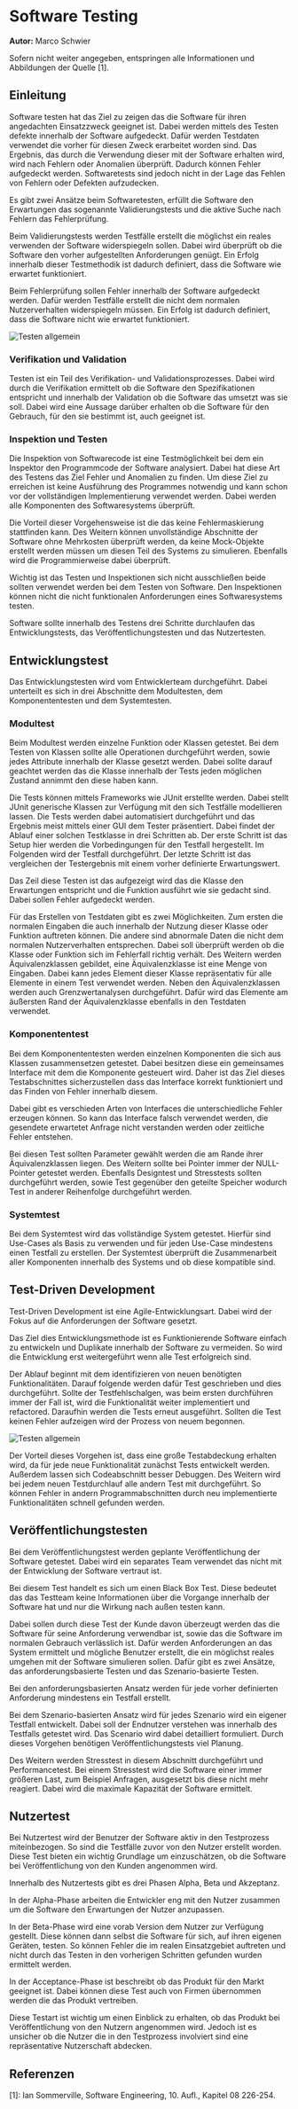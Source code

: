 # Software Testing

**Autor:** Marco Schwier

Sofern nicht weiter angegeben, entspringen alle Informationen und Abbildungen der Quelle [1].

## Einleitung

Software testen hat das Ziel zu zeigen das die Software für ihren angedachten Einsatzzweck geeignet ist. Dabei werden mittels des Testen defekte innerhalb der Software aufgedeckt. Dafür werden Testdaten verwendet die vorher für diesen Zweck erarbeitet worden sind. Das Ergebnis, das durch die Verwendung dieser mit der Software erhalten wird, wird nach Fehlern oder Anomalien überprüft. Dadurch können Fehler aufgedeckt werden. Softwaretests sind jedoch nicht in der Lage das Fehlen von Fehlern oder Defekten aufzudecken.

Es gibt zwei Ansätze beim Softwaretesten, erfüllt die Software den Erwartungen das sogenannte Validierungstests und die aktive Suche nach Fehlern das Fehlerprüfung.

Beim Validierungstests werden Testfälle erstellt die möglichst ein reales verwenden der Software widerspiegeln sollen. Dabei wird überprüft ob die Software den vorher aufgestellten Anforderungen genügt. Ein Erfolg innerhalb dieser Testmethodik ist dadurch definiert, dass die Software wie erwartet funktioniert.

Beim Fehlerprüfung sollen Fehler innerhalb der Software aufgedeckt werden. Dafür werden Testfälle erstellt die nicht dem normalen Nutzerverhalten widerspiegeln müssen. Ein Erfolg ist dadurch definiert, dass die Software nicht wie erwartet funktioniert.

![Testen allgemein](./media/Picture1.png)

### Verifikation und Validation

Testen ist ein Teil des Verifikation- und Validationsprozesses. Dabei wird durch die Verifikation ermittelt ob die Software den Spezifikationen entspricht und innerhalb der Validation ob die Software das umsetzt was sie soll. Dabei wird eine Aussage darüber erhalten ob die Software für den Gebrauch, für den sie bestimmt ist, auch geeignet ist.

### Inspektion und Testen

Die Inspektion von Softwarecode ist eine Testmöglichkeit bei dem ein Inspektor den Programmcode der Software analysiert. Dabei hat diese Art des Testens das Ziel Fehler und Anomalien zu finden. Um diese Ziel zu erreichen ist keine Ausführung des Programmes notwendig und kann schon vor der vollständigen Implementierung verwendet werden. Dabei werden alle Komponenten des Softwaresystems überprüft.

Die Vorteil dieser Vorgehensweise ist die das keine Fehlermaskierung stattfinden kann. Des Weitern können unvollständige Abschnitte der Software ohne Mehrkosten überprüft werden, da keine Mock-Objekte erstellt werden müssen um diesen Teil des Systems zu simulieren. Ebenfalls wird die Programmierweise dabei überprüft.

Wichtig ist das Testen und Inspektionen sich nicht ausschließen beide sollten verwendet werden bei dem Testen von Software. Den Inspektionen können nicht die nicht funktionalen Anforderungen eines Softwaresystems testen.

Software sollte innerhalb des Testens drei Schritte durchlaufen das Entwicklungstests, das Veröffentlichungstesten und das Nutzertesten.

## Entwicklungstest

Das Entwicklungstesten wird vom Entwicklerteam durchgeführt. Dabei unterteilt es sich in drei Abschnitte dem Modultesten, dem Komponententesten und dem Systemtesten.

### Modultest

Beim Modultest werden einzelne Funktion oder Klassen getestet. Bei dem Testen von Klassen sollte alle Operationen durchgeführt werden, sowie jedes Attribute innerhalb der Klasse gesetzt werden. Dabei sollte darauf geachtet werden das die Klasse innerhalb der Tests jeden möglichen Zustand annimmt den diese haben kann.

Die Tests können mittels Frameworks wie JUnit erstellte werden. Dabei stellt JUnit generische Klassen zur Verfügung mit den sich Testfälle modellieren lassen. Die Tests werden dabei automatisiert durchgeführt und das Ergebnis meist mittels einer GUI dem Tester präsentiert. Dabei findet der Ablauf einer solchen Testklasse in drei Schritten ab. Der erste Schritt ist das Setup hier werden die Vorbedingungen für den Testfall hergestellt. Im Folgenden wird der Testfall durchgeführt. Der letzte Schritt ist das vergleichen der Testergebnis mit einem vorher definierte Erwartungswert.

Das Zeil diese Testen ist das aufgezeigt wird das die Klasse den Erwartungen entspricht und die Funktion ausführt wie sie gedacht sind. Dabei sollen Fehler aufgedeckt werden.

Für das Erstellen von Testdaten gibt es zwei Möglichkeiten. Zum ersten die normalen Eingaben die auch innerhalb der Nutzung dieser Klasse oder Funktion auftreten können. Die andere sind abnormale Daten die nicht dem normalen Nutzerverhalten entsprechen. Dabei soll überprüft werden ob die Klasse oder Funktion sich im Fehlerfall richtig verhält. Des Weitern werden Äquivalenzklassen gebildet, eine Äquivalenzklasse ist eine Menge von Eingaben. Dabei kann jedes Element dieser Klasse repräsentativ für alle Elemente in einem Test verwendet werden. Neben den Äquivalenzklassen werden auch Grenzwertanalysen durchgeführt. Dafür wird das Elemente am äußersten Rand der Äquivalenzklasse ebenfalls in den Testdaten verwendet.

### Komponententest

Bei dem Komponententesten werden einzelnen Komponenten die sich aus Klassen zusammensetzen getestet. Dabei besitzen diese ein gemeinsames Interface mit dem die Komponente gesteuert wird. Daher ist das Ziel dieses Testabschnittes sicherzustellen dass das Interface korrekt funktioniert und das Finden von Fehler innerhalb diesem.

Dabei gibt es verschieden Arten von Interfaces die unterschiedliche Fehler erzeugen können. So kann das Interface falsch verwendet werden, die gesendete erwartetet Anfrage nicht verstanden werden oder zeitliche Fehler entstehen.

Bei diesen Test sollten Parameter gewählt werden die am Rande ihrer Äquivalenzklassen liegen. Des Weitern sollte bei Pointer immer der NULL-Pointer getestet werden. Ebenfalls Designtest und Stresstests sollten durchgeführt werden, sowie Test gegenüber den geteilte Speicher wodurch Test in anderer Reihenfolge durchgeführt werden.

### Systemtest

Bei dem Systemtest wird das vollständige System getestet. Hierfür sind Use-Cases als Basis zu verwenden und für jeden Use-Case mindestens einen Testfall zu erstellen. Der Systemtest überprüft die Zusammenarbeit aller Komponenten innerhalb des Systems und ob diese kompatible sind.

## Test-Driven Development

Test-Driven Development ist eine Agile-Entwicklungsart. Dabei wird der Fokus auf die Anforderungen der Software gesetzt.

Das Ziel dies Entwicklungsmethode ist es Funktionierende Software einfach zu entwickeln und Duplikate innerhalb der Software zu vermeiden. So wird die Entwicklung erst weitergeführt wenn alle Test erfolgreich sind.

Der Ablauf beginnt mit dem identifizieren von neuen benötigten Funktionalitäten. Darauf folgende werden dafür Test geschrieben und dies durchgeführt. Sollte der Testfehlschalgen, was beim ersten durchführen immer der Fall ist, wird die Funktionalität weiter implementiert und refactored. Daraufhin werden die Tests erneut ausgeführt. Sollten die Test keinen Fehler aufzeigen wird der Prozess von neuem begonnen.

![Testen allgemein](./media/Picture2.png)

Der Vorteil dieses Vorgehen ist, dass eine große Testabdeckung erhalten wird, da für jede neue Funktionalität zunächst Tests entwickelt werden. Außerdem lassen sich Codeabschnitt besser Debuggen. Des Weitern wird bei jedem neuen Testdurchlauf alle andern Test mit durchgeführt. So können Fehler in andern Programmabschnitten durch neu implementierte Funktionalitäten schnell gefunden werden.

## Veröffentlichungstesten

Bei dem Veröffentlichungstest werden geplante Veröffentlichung der Software getestet. Dabei wird ein separates Team verwendet das nicht mit der Entwicklung der Software vertraut ist.

Bei diesem Test handelt es sich um einen Black Box Test. Diese bedeutet das das Testteam keine Informationen über die Vorgange innerhalb der Software hat und nur die Wirkung nach außen testen kann.

Dabei sollen durch diese Test der Kunde davon überzeugt werden das die Software für seine Anforderung verwendbar ist, sowie das die Software im normalen Gebrauch verlässlich ist. Dafür werden Anforderungen an das System ermittelt und mögliche Benutzer erstellt, die ein möglichst reales umgehen mit der Software simulieren sollen.
Dafür gibt es zwei Ansätze, das anforderungsbasierte Testen und das Szenario-basierte Testen.

Bei den anforderungsbasierten Ansatz werden für jede vorher definierten Anforderung mindestens ein Testfall erstellt.

Bei dem Szenario-basierten Ansatz wird für jedes Szenario wird ein eigener Testfall entwickelt. Dabei soll der Endnutzer verstehen was innerhalb des Testfalls getestet wird. Das Scenario wird dabei detailliert formuliert. Durch dieses Vorgehen benötigen Veröffentlichungstests viel Planung.

Des Weitern werden Stresstest in diesem Abschnitt durchgeführt und Performancetest. Bei einem Stresstest wird die Software einer immer größeren Last, zum Beispiel Anfragen, ausgesetzt bis diese nicht mehr reagiert. Dabei wird die maximale Kapazität der Software ermittelt.

## Nutzertest

Bei Nutzertest wird der Benutzer der Software aktiv in den Testprozess miteinbezogen. So sind die Testfälle zuvor von den Nutzer erstellt worden. Diese Test bieten ein wichtig Grundlage um einzuschätzen, ob die Software bei Veröffentlichung von den Kunden angenommen wird.

Innerhalb des Nutzertests gibt es drei Phasen Alpha, Beta und Akzeptanz.

In der Alpha-Phase arbeiten die Entwickler eng mit den Nutzer zusammen um die Software den Erwartungen der Nutzer anzupassen.

In der Beta-Phase wird eine vorab Version dem Nutzer zur Verfügung gestellt. Diese können dann selbst die Software für sich, auf ihren eigenen Geräten, testen. So können Fehler die im realen Einsatzgebiet auftreten und nicht durch das Testen in den vorherigen Schritten gefunden wurden ermittelt werden.

In der Acceptance-Phase ist beschreibt ob das Produkt für den Markt geeignet ist. Dabei können diese Test auch von Firmen übernommen werden die das Produkt vertreiben.

Diese Testart ist wichtig um einen Einblick zu erhalten, ob das Produkt bei Veröffentlichung von den Nutzern angenommen wird. Jedoch ist es unsicher ob die Nutzer die in den Testprozess involviert sind eine repräsentative Nutzerschaft abdecken.

## Referenzen

[1]: Ian Sommerville, Software Engineering, 10. Aufl., Kapitel 08 226-254.
